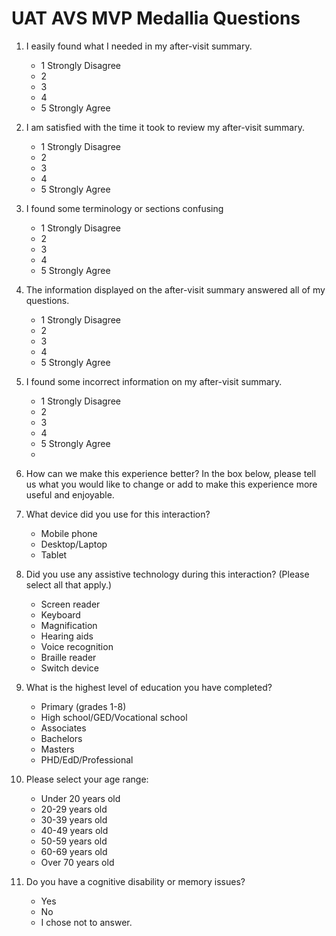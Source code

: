 # UAT AVS MVP Medallia Questions

1.	I easily found what I needed in my after-visit summary.
    - 1 Strongly Disagree
    - 2
    - 3
    - 4
    - 5 Strongly Agree


                                                                                              
                                       

3.	I am satisfied with the time it took to review my after-visit summary.
    - 1 Strongly Disagree
    - 2
    - 3
    - 4
    - 5 Strongly Agree        


4.	I found some terminology or sections confusing
    - 1 Strongly Disagree
    - 2
    - 3
    - 4
    - 5 Strongly Agree
            


5.	The information displayed on the after-visit summary answered all of my questions.
    - 1 Strongly Disagree
    - 2
    - 3
    - 4
    - 5 Strongly Agree                  

 
6.	I found some incorrect information on my after-visit summary.
     - 1 Strongly Disagree
    - 2
    - 3
    - 4
    - 5 Strongly Agree
    -             

7.	How can we make this experience better? In the box below, please tell us what you would like to change or add to make this experience more useful and enjoyable.

   




9.	What device did you use for this interaction?
    - Mobile phone
    - Desktop/Laptop
    - Tablet


10.	Did you use any assistive technology during this interaction? (Please select all that apply.)
    - Screen reader
    - Keyboard
    - Magnification
    - Hearing aids
    - Voice recognition
    - Braille reader
    - Switch device


11.	What is the highest level of education you have completed?
    - Primary (grades 1-8)
    - High school/GED/Vocational school
    - Associates
    - Bachelors
    - Masters
    - PHD/EdD/Professional

12.	Please select your age range:
    - Under 20 years old
    - 20-29 years old
    - 30-39 years old
    - 40-49 years old
    - 50-59 years old
    - 60-69 years old
    - Over 70 years old
      

14. Do you have a cognitive disability or memory issues?
    - Yes
    - No
    - I chose not to answer.












